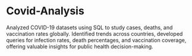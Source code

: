 # Covid-Analysis
Analyzed COVID-19 datasets using SQL to study cases, deaths, and vaccination rates globally. Identified trends across countries, developed queries for infection rates, death percentages, and vaccination coverage, offering valuable insights for public health decision-making.
